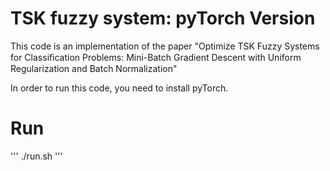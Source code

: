 # TSK fuzzy system: pyTorch Version

This code is an implementation of the paper "Optimize TSK Fuzzy Systems for Classiﬁcation Problems: Mini-Batch Gradient Descent with Uniform Regularization and Batch Normalization"

In order to run this code, you need to install pyTorch.

# Run
'''
./run.sh
'''
